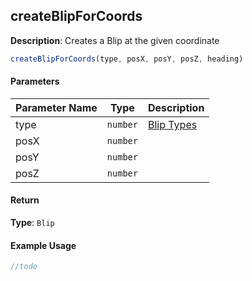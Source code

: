 ## createBlipForCoords

**Description**: Creates a Blip at the given coordinate

```javascript
createBlipForCoords(type, posX, posY, posZ, heading)
```

#### Parameters

| Parameter Name | Type   | Description |
| -------------- | ------ | ----------- |
| type        | `number`|    [Blip Types](docs/Resources/Blips/Types.md)         |
| posX        | `number` |             |
| posY        | `number` |             |
| posZ        | `number` |             |

#### Return

**Type**: `Blip`


#### Example Usage

```javascript
//todo
```
